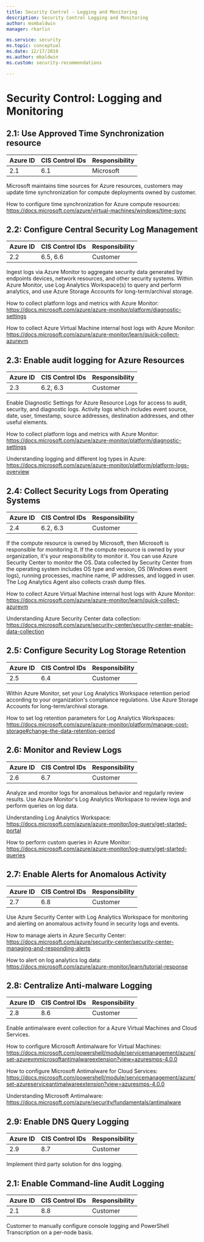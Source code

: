 ```yaml
---
title: Security Control - Logging and Monitoring
description: Security Control Logging and Monitoring
author: msmbaldwin
manager: rkarlin

ms.service: security
ms.topic: conceptual
ms.date: 12/17/2019
ms.author: mbaldwin
ms.custom: security-recommendations

---
```


# Security Control: Logging and Monitoring

## 2.1: Use Approved Time Synchronization resource

| Azure ID | CIS Control IDs | Responsibility |
|--|--|--|
| 2.1 | 6.1 | Microsoft |

Microsoft maintains time sources for Azure resources, customers may update time synchronization for compute deployments owned by customer.

How to configure time synchronization for Azure compute resources:
https://docs.microsoft.com/azure/virtual-machines/windows/time-sync

## 2.2: Configure Central Security Log Management

| Azure ID | CIS Control IDs | Responsibility |
|--|--|--|
| 2.2 | 6.5, 6.6 | Customer |

Ingest logs via Azure Monitor to aggregate security data generated by endpoints devices, network resources, and other security systems. Within Azure Monitor, use Log Analytics Workspace(s) to query and perform analytics, and use Azure Storage Accounts for long-term/archival storage.

How to collect platform logs and metrics with Azure Monitor:
https://docs.microsoft.com/azure/azure-monitor/platform/diagnostic-settings

How to collect Azure Virtual Machine internal host logs with Azure Monitor:
https://docs.microsoft.com/azure/azure-monitor/learn/quick-collect-azurevm

## 2.3: Enable audit logging for Azure Resources

| Azure ID | CIS Control IDs | Responsibility |
|--|--|--|
| 2.3 | 6.2, 6.3 | Customer |

Enable Diagnostic Settings for Azure Resource Logs for access to audit, security, and diagnostic logs. Activity logs which includes event source, date, user, timestamp, source addresses, destination addresses, and other useful elements.

How to collect platform logs and metrics with Azure Monitor:
https://docs.microsoft.com/azure/azure-monitor/platform/diagnostic-settings

Understanding logging and different log types in Azure:
https://docs.microsoft.com/azure/azure-monitor/platform/platform-logs-overview

## 2.4: Collect Security Logs from Operating Systems

| Azure ID | CIS Control IDs | Responsibility |
|--|--|--|
| 2.4 | 6.2, 6.3 | Customer |

If the compute resource is owned by Microsoft, then Microsoft is responsible for monitoring it. If the compute resource is owned by your organization, it's your responsibility to monitor it. You can use Azure Security Center to monitor the OS. Data collected by Security Center from the operating system includes OS type and version, OS (Windows event logs), running processes, machine name, IP addresses, and logged in user. The Log Analytics Agent also collects crash dump files.

How to collect Azure Virtual Machine internal host logs with Azure Monitor:
https://docs.microsoft.com/azure/azure-monitor/learn/quick-collect-azurevm

Understanding Azure Security Center data collection:
https://docs.microsoft.com/azure/security-center/security-center-enable-data-collection

## 2.5: Configure Security Log Storage Retention

| Azure ID | CIS Control IDs | Responsibility |
|--|--|--|
| 2.5 | 6.4 | Customer |

Within Azure Monitor, set your Log Analytics Workspace retention period according to your organization's compliance regulations. Use Azure Storage Accounts for long-term/archival storage.

How to set log retention parameters for Log Analytics Workspaces:
https://docs.microsoft.com/azure/azure-monitor/platform/manage-cost-storage#change-the-data-retention-period

## 2.6: Monitor and Review Logs

| Azure ID | CIS Control IDs | Responsibility |
|--|--|--|
| 2.6 | 6.7 | Customer |

Analyze and monitor logs for anomalous behavior and regularly review results. Use Azure Monitor's Log Analytics Workspace to review logs and perform queries on log data.

Understanding Log Analytics Workspace:
https://docs.microsoft.com/azure/azure-monitor/log-query/get-started-portal

How to perform custom queries in Azure Monitor:
https://docs.microsoft.com/azure/azure-monitor/log-query/get-started-queries

## 2.7: Enable Alerts for Anomalous Activity

| Azure ID | CIS Control IDs | Responsibility |
|--|--|--|
| 2.7 | 6.8 | Customer |

Use Azure Security Center with Log Analytics Workspace for monitoring and alerting on anomalous activity found in security logs and events.

How to manage alerts in Azure Security Center:
https://docs.microsoft.com/azure/security-center/security-center-managing-and-responding-alerts

How to alert on log analytics log data:
https://docs.microsoft.com/azure/azure-monitor/learn/tutorial-response

## 2.8: Centralize Anti-malware Logging

| Azure ID | CIS Control IDs | Responsibility |
|--|--|--|
| 2.8 | 8.6 | Customer |

Enable antimalware event collection for a Azure Virtual Machines and Cloud Services.

How to configure Microsoft Antimalware for Virtual Machines:
https://docs.microsoft.com/powershell/module/servicemanagement/azure/set-azurevmmicrosoftantimalwareextension?view=azuresmps-4.0.0

How to configure Microsoft Antimalware for Cloud Services:
https://docs.microsoft.com/powershell/module/servicemanagement/azure/set-azureserviceantimalwareextension?view=azuresmps-4.0.0

Understanding Microsoft Antimalware:
https://docs.microsoft.com/azure/security/fundamentals/antimalware

## 2.9: Enable DNS Query Logging

| Azure ID | CIS Control IDs | Responsibility |
|--|--|--|
| 2.9 | 8.7 | Customer |

Implement third party solution for dns logging.

## 2.1: Enable Command-line Audit Logging

| Azure ID | CIS Control IDs | Responsibility |
|--|--|--|
| 2.1 | 8.8 | Customer |

Customer to manually configure console logging and PowerShell Transcription on a per-node basis.

